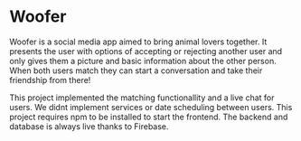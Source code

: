 # Woofer
Woofer is a social media app aimed to bring animal lovers together. It presents the user with options of accepting or rejecting another user and only gives them a picture and basic information about the other person. When both users match they can start a conversation and take their friendship from there! 

This project implemented the matching functionallity and a live chat for users. We didnt implement services or date scheduling between users. This project requires npm to be installed to start the frontend. The backend and database is always live thanks to Firebase. 
